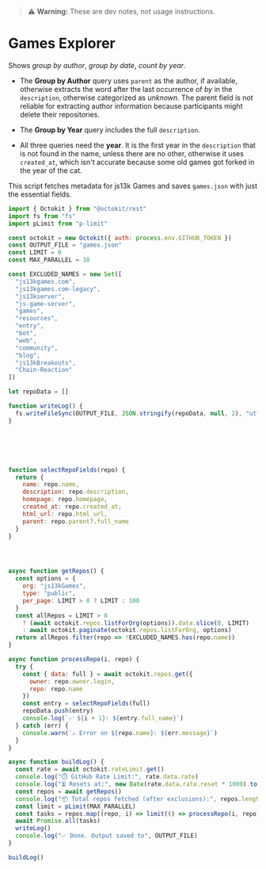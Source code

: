

> ⚠️ **Warning:** These are dev notes, not usage instructions.

# Games Explorer

Shows *group by author*, *group by date*, *count by year*.


- The **Group by Author** query uses `parent` as the author, if available, otherwise extracts the word after the last occurrence of *by* in the `description`, otherwise categorized as *unknown*. The parent field is not reliable for extracting author information because participants might delete their repositories.

- The **Group by Year** query includes the full `description`.

- All three queries need the **year**. It is the first year in the `description` that is not found in the name, unless there are no other, otherwise it uses `created_at`, which isn't accurate because some old games got forked in the year of the cat.




This script fetches metadata for js13k Games and saves `games.json` with just the essential fields.




```js
import { Octokit } from "@octokit/rest"
import fs from "fs"
import pLimit from "p-limit"

const octokit = new Octokit({ auth: process.env.GITHUB_TOKEN })
const OUTPUT_FILE = "games.json"
const LIMIT = 0
const MAX_PARALLEL = 10

const EXCLUDED_NAMES = new Set([
  "js13kgames.com",
  "js13kgames.com-legacy",
  "js13kserver",
  "js-game-server",
  "games",
  "resources",
  "entry",
  "bot",
  "web",
  "community",
  "blog",
  "js13kBreakouts",
  "Chain-Reaction"
])

let repoData = []

function writeLog() {
  fs.writeFileSync(OUTPUT_FILE, JSON.stringify(repoData, null, 2), "utf8")
}






function selectRepoFields(repo) {
  return {
    name: repo.name,
    description: repo.description,
    homepage: repo.homepage,
    created_at: repo.created_at,
    html_url: repo.html_url,
    parent: repo.parent?.full_name
  }
}




async function getRepos() {
  const options = {
    org: "js13kGames",
    type: "public",
    per_page: LIMIT > 0 ? LIMIT : 100
  }
  const allRepos = LIMIT > 0
    ? (await octokit.repos.listForOrg(options)).data.slice(0, LIMIT)
    : await octokit.paginate(octokit.repos.listForOrg, options)
  return allRepos.filter(repo => !EXCLUDED_NAMES.has(repo.name))
}

async function processRepo(i, repo) {
  try {
    const { data: full } = await octokit.repos.get({
      owner: repo.owner.login,
      repo: repo.name
    })
    const entry = selectRepoFields(full)
    repoData.push(entry)
    console.log(`✅ ${i + 1}: ${entry.full_name}`)
  } catch (err) {
    console.warn(`⚠️ Error on ${repo.name}: ${err.message}`)
  }
}

async function buildLog() {
  const rate = await octokit.rateLimit.get()
  console.log("⏱️ GitHub Rate Limit:", rate.data.rate)
  console.log("⏳ Resets at:", new Date(rate.data.rate.reset * 1000).toLocaleString())
  const repos = await getRepos()
  console.log("📦 Total repos fetched (after exclusions):", repos.length)
  const limit = pLimit(MAX_PARALLEL)
  const tasks = repos.map((repo, i) => limit(() => processRepo(i, repo)))
  await Promise.all(tasks)
  writeLog()
  console.log("✅ Done. Output saved to", OUTPUT_FILE)
}

buildLog()
```




